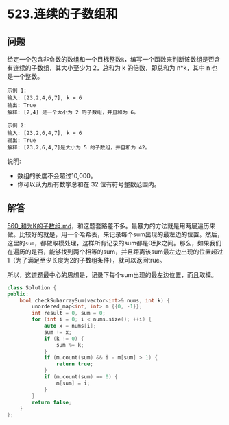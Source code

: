 # 523.连续的子数组和

## 问题
给定一个包含非负数的数组和一个目标整数`k`，编写一个函数来判断该数组是否含有连续的子数组，其大小至少为 2，总和为 k 的倍数，即总和为 n*k，其中 n 也是一个整数。

```
示例 1:
输入: [23,2,4,6,7], k = 6
输出: True
解释: [2,4] 是一个大小为 2 的子数组，并且和为 6。

示例 2:
输入: [23,2,6,4,7], k = 6
输出: True
解释: [23,2,6,4,7]是大小为 5 的子数组，并且和为 42。
```

说明:
- 数组的长度不会超过10,000。
- 你可以认为所有数字总和在 32 位有符号整数范围内。


## 解答
[560_和为K的子数组.md](./560_和为K的子数组.md)，和这题套路差不多。最暴力的方法就是用两层遍历来做。比较好的就是，用一个哈希表，来记录每个sum出现的最左边的位置。然后，这里的`sum`，都做取模处理，这样所有记录的sum都是0到k之间。那么，如果我们在遍历的是否，能够找到两个相等的sum，并且距离该sum最左边出现的位置超过1（为了满足至少长度为2的子数组条件），就可以返回true。

所以，这道题最中心的思想是，记录下每个sum出现的最左边位置，而且取模。

```C++
class Solution {
public:
    bool checkSubarraySum(vector<int>& nums, int k) {
        unordered_map<int, int> m {{0, -1}};
        int result = 0, sum = 0;
        for (int i = 0; i < nums.size(); ++i) {
            auto x = nums[i];
            sum += x;
            if (k != 0) {
                sum %= k;     
            }
            if (m.count(sum) && i - m[sum] > 1) {
                return true;
            }
            if (m.count(sum) == 0) {
                m[sum] = i;
            }
        }
        return false;
    }
};
```

